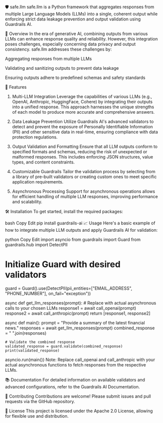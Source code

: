 🛡️ safe.llm
safe.llm is a Python framework that aggregates responses from multiple Large Language Models (LLMs) into a single, coherent output while enforcing strict data leakage prevention and output validation using Guardrails AI.

🚀 Overview
In the era of generative AI, combining outputs from various LLMs can enhance response quality and reliability. However, this integration poses challenges, especially concerning data privacy and output consistency. safe.llm addresses these challenges by:

Aggregating responses from multiple LLMs

Validating and sanitizing outputs to prevent data leakage

Ensuring outputs adhere to predefined schemas and safety standards

🔧 Features

1. Multi-LLM Integration
   Leverage the capabilities of various LLMs (e.g., OpenAI, Anthropic, HuggingFace, Cohere) by integrating their outputs into a unified response. This approach harnesses the unique strengths of each model to produce more accurate and comprehensive answers.

2. Data Leakage Prevention
   Utilize Guardrails AI's advanced validators to detect and prevent the exposure of Personally Identifiable Information (PII) and other sensitive data in real-time, ensuring compliance with data protection regulations.

3. Output Validation and Formatting
   Ensure that all LLM outputs conform to specified formats and schemas, reducing the risk of unexpected or malformed responses. This includes enforcing JSON structures, value types, and content constraints.

4. Customizable Guardrails
   Tailor the validation process by selecting from a library of pre-built validators or creating custom ones to meet specific application requirements.

5. Asynchronous Processing
   Support for asynchronous operations allows for efficient handling of multiple LLM responses, improving performance and scalability.

🛠️ Installation
To get started, install the required packages:

bash
Copy
Edit
pip install guardrails-ai
📈 Usage
Here's a basic example of how to integrate multiple LLM outputs and apply Guardrails AI for validation:

python
Copy
Edit
import asyncio
from guardrails import Guard
from guardrails.hub import DetectPII

# Initialize Guard with desired validators

guard = Guard().use(DetectPII(pii_entities=["EMAIL_ADDRESS", "PHONE_NUMBER"], on_fail="exception"))

async def get_llm_responses(prompt): # Replace with actual asynchronous calls to your chosen LLMs
response1 = await call_openai(prompt)
response2 = await call_anthropic(prompt)
return [response1, response2]

async def main():
prompt = "Provide a summary of the latest financial news."
responses = await get_llm_responses(prompt)
combined_response = " ".join(responses)

    # Validate the combined response
    validated_response = guard.validate(combined_response)
    print(validated_response)

asyncio.run(main())
Note: Replace call_openai and call_anthropic with your actual asynchronous functions to fetch responses from the respective LLMs.

📚 Documentation
For detailed information on available validators and advanced configurations, refer to the Guardrails AI Documentation.

🤝 Contributing
Contributions are welcome! Please submit issues and pull requests via the GitHub repository.

📄 License
This project is licensed under the Apache 2.0 License, allowing for flexible use and distribution.
